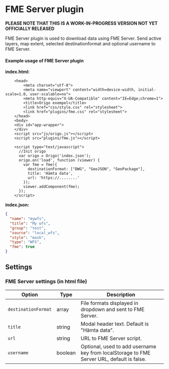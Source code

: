 # FME Server plugin

**PLEASE NOTE THAT THIS IS A WORK-IN-PROGRESS VERSION NOT YET OFFICIALLY RELEASED**

FME Server plugin is used to download data using FME Server.
Send active layers, map extent, selected destinationformat and optional username to FME Server.

#### Example usage of FME Server plugin

**index.html:**
```
    <head>
    	<meta charset="utf-8">
    	<meta name="viewport" content="width=device-width, initial-scale=1.0, user-scalable=no">
    	<meta http-equiv="X-UA-Compatible" content="IE=Edge;chrome=1">
    	<title>Origo exempel</title>
    	<link href="css/style.css" rel="stylesheet">
    	<link href="plugins/fme.css" rel="stylesheet">
    </head>
    <body>
    <div id="app-wrapper">
    </div>
    <script src="js/origo.js"></script>
    <script src="plugins/fme.js"></script>

    <script type="text/javascript">
      //Init origo
      var origo = Origo('index.json');
      origo.on('load', function (viewer) {
        var fme = fme({
          destinationFormat: ["DWG", "GeoJSON", "GeoPackage"],
          title: 'Hämta data',
          url: 'https://........'
        });
        viewer.addComponent(fme);
      });
    </script>
```
**index.json:**
```json
{
  "name": "mywfs",
  "title": "My wfs",
  "group": "test",
  "source": "local_wfs",
  "style": "mask",
  "type": "WFS",
  "fme": true
}
```
## Settings
### FME Server settings (in html file)
Option | Type | Description
---|---|---
`destinationFormat` | array | File formats displayed in dropdown and sent to FME Server.
`title` | string | Modal header text. Default is "Hämta data".
`url` | string | URL to FME Server script.
`username` | boolean | Optional, used to add username key from localStorage to FME Server URL, default is false.
